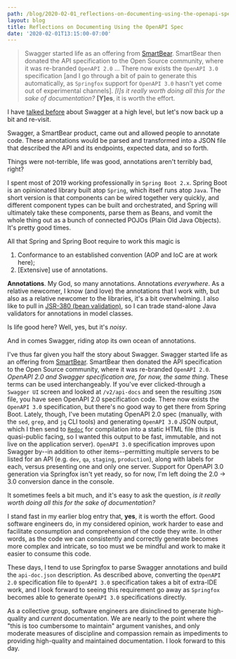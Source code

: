 ```yaml
---
path: /blog/2020-02-01_reflections-on-documenting-using-the-openapi-spec
layout: blog
title: Reflections on Documenting Using the OpenAPI Spec
date: '2020-02-01T13:15:00-07:00'
---
```

> Swagger started life as an offering from [SmartBear](https://swagger.io/solutions/getting-started-with-oas/). SmartBear then donated the API specification to the Open Source community, where it was re-branded `OpenAPI 2.0` ... There now exists the `OpenAPI 3.0` specification [and I go through a bit of pain to generate this automatically, as `Springfox` support for `OpenAPI 3.0` hasn't yet come out of experimental channels]. _[I]s it really worth doing all this for the sake of documentation?_ **[Y]es**, it is worth the effort.

I have [talked before](./2019-03-14_on-apis-swagger-or-stumble) about Swagger at a high level, but let's now back up a bit and re-visit.

Swagger, a SmartBear product, came out and allowed people to annotate code. These annotations would be parsed and transformed into a JSON file that described the API and its endpoints, expected data, and so forth.

Things were not-terrible, life was good, annotations aren't terribly bad, right?

I spent most of 2019 working professionally in `Spring Boot 2.x`. Spring Boot is an opinionated library built atop `Spring`, which itself runs atop `Java`. The short version is that components can be wired together very quickly, and different component types can be built and orchestrated, and Spring will ultimately take these components, parse them as Beans, and vomit the whole thing out as a bunch of connected POJOs (Plain Old Java Objects). It's pretty good times.

All that Spring and Spring Boot require to work this magic is
  1. Conformance to an established convention (AOP and IoC are at work here);
  1. [Extensive] use of annotations.

**Annotations**. My God, so many annotations. Annotations _everywhere_. As a relative newcomer, I know (and love) the annotations that I work with, but also as a relative newcomer to the libraries, it's a bit overwhelming. I also like to pull in [JSR-380 (bean validation)](https://beanvalidation.org/2.0/), so I can trade stand-alone Java validators for annotations in model classes.

Is life good here? Well, yes, but it's _noisy_.

And in comes Swagger, riding atop its own ocean of annotations.

I've thus far given you half the story about Swagger. Swagger started life as an offering from [SmartBear](https://swagger.io/solutions/getting-started-with-oas/). SmartBear then donated the API specification to the Open Source community, where it was re-branded `OpenAPI 2.0`. _OpenAPI 2.0 and Swagger specification are, for now, the same thing_. These terms can be used interchangeably. If you've ever clicked-through a `Swagger UI` screen and looked at `/v2/api-docs` and seen the resulting `JSON` file, you have seen OpenAPI 2.0 specification code. There now exists the `OpenAPI 3.0` specification, but there's no good way to get there from Spring Boot. Lately, though, I've been mutating OpenAPI 2.0 spec (manually, with the `sed`, `grep`, and `jq` CLI tools) and generating `OpenAPI 3.0` JSON output, which I then send to [`Redoc`](https://github.com/Redocly/redoc) for compilation into a static HTML file (this is quasi-public facing, so I wanted this output to be fast, immutable, and not live on the application server). `OpenAPI 3.0` specification improves upon Swagger by--in addition to other items--permitting multiple servers to be listed for an API (e.g. `dev`, `qa`, `staging`, `production`), along with labels for each, versus presenting one and only one server. Support for OpenAPI 3.0 generation via Springfox isn't yet ready, so for now, I'm left doing the 2.0 -> 3.0 conversion dance in the console.

It sometimes feels a bit much, and it's easy to ask the question, _is it really worth doing all this for the sake of documentation?_

I stand fast in my earlier blog entry that, **yes**, it is worth the effort. Good software engineers do, in my considered opinion, work harder to ease and facilitate consumption and comprehension of the code they write. In other words, as the code we can consistently and correctly generate becomes more complex and intricate, so too must we be mindful and work to make it easier to consume this code.

These days, I tend to use Springfox to parse Swagger annotations and build the `api-doc.json` description. As described above, converting the `OpenAPI 2.0` specification file to `OpenAPI 3.0` specification takes a bit of extra-IDE work, and I look forward to seeing this requirement go away as `Springfox` becomes able to generate `OpenAPI 3.0` specifications directly. 

As a collective group, software engineers are disinclined to generate high-quality and _current_ documentation. We are nearly to the point where the "this is too cumbersome to maintain" argument vanishes, and only moderate measures of discipline and compassion remain as impediments to providing high-quality and maintained documentation. I look forward to this day.
